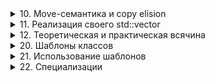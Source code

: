 <details>
<summary>
10. Move-семантика и copy elision
</summary>

## Введение
Добрый день! Сегодня я расскажу о том, как в C++ движется (move-семантика) и исчезает (copy elision) «тяжёлый» копирующий код, чтобы программы работали быстрее и эффективнее. Мы разберём, какие бывают категории значений, как связываются ссылки, почему сигнатуры конструкторов перемещения именно такие, как работает `std::move`, а также разберём оптимизации копицирования — RVO и NRVO. И в конце обсудим, когда не нужно писать `return std::move(foo);`.

## I. Категории значений
1. **glvalue** (generalized lvalue) — общее понятие для lvalue и xvalue.  
2. **rvalue** — общее понятие для prvalue и xvalue.  
3. **lvalue** — значение, имеющее адрес (переменная, ссылка).  
4. **prvalue** (pure rvalue) — временное значение, не имеющее адреса (результат вызова функции по значению, литералы).  
5. **xvalue** (expiring value) — «умирающее» значение, которое можно перемещать (результат `static_cast<T&&>(obj)`, возвращаемый по `T&&`).

> В C++11/C++14 эти категории определялись раздельно; с введением C++17 упрощён новый prvalue, который уже «говорит» о возможности обязательной оптимизации копирования, но знать его глубоко не обязательно для гарантированного copy elision.

## II. Ссылки и правила привязки
- `T&` (lvalue-ссылка) может привязываться **только** к lvalue.  
- `const T&` может привязываться к любому значению (lvalue или rvalue), но не модифицирует его.  
- `T&&` (rvalue-ссылка) — **только** к rvalue (prvalue или xvalue).  

```cpp
int x = 10;
int&  lr = x;            // OK: lvalue → lvalue&
int&& rr1 = x;           // Ошибка: lvalue → rvalue&
int&& rr2 = 20;          // OK: prvalue → rvalue&
const int& cr = 30;      // OK: prvalue → const lvalue&
```

## III. Move-конструктор и move-assignment
**Сигнатуры**:  
```cpp
struct A {
    A(const A&);             // копирующий
    A(A&&) noexcept;         // перемещающий
    A& operator=(const A&);
    A& operator=(A&&) noexcept;
};
```

1. **Почему без `const` у `A&&`?**  
   - `const A&&` означало бы «невозможно изменить» временный объект → не имеет смысла, т.к. при перемещении мы обычно «воруем» внутреннее состояние (устанавливаем указатель в `nullptr` и т.п.).  
2. **Разрешение перегрузок**:  
   - При передаче lvalue → выберется копирующий конструктор (`A(const A&)`).  
   - При передаче rvalue → предпочитается move-конструктор (`A(A&&)`), т.к. он точнее соответствует аргументу rvalue.  
3. **`noexcept`**: критически важно для стандартных контейнеров (например, `vector`) — при реализации роста `vector` они перемещают элементы, и если перемещение гарантированно не бросает исключений, используется более быстрая стратегия без отката.

## IV. `std::move`
- **Что делает**: просто выполняет `static_cast<T&&>(x)`, превращая lvalue в xvalue.  
- **Почему «ничего не делает»**: это всего лишь приведение типа, без копирования или перемещения.  
- **Где используется**: когда вы хотите явно разрешить передачу внутренних ресурсов дальше, например:

```cpp
std::string foo();
std::string s = foo();           // здесь сработает RVO, но если бы не…
std::string t = std::move(s);    // «украли» буфер из s в t
```

- **Как реализовать свой**:

```cpp
template<typename T>
constexpr std::remove_reference_t<T>&& my_move(T&& t) noexcept {
    return static_cast<std::remove_reference_t<T>&&>(t);
}
```

## V. Copy elision: RVO и NRVO
### 1. Return Value Optimization (RVO)
Компилятор может **опустить** создание временного объекта при возвращении значения:

```cpp
A createA() {
    return A(…);      // объект создаётся сразу в месте назначения
}
A a = createA();      // без дополнительного копирования/перемещения
```

### 2. Named RVO (NRVO)
Аналогично, когда возвращаем **именованную** переменную:

```cpp
A createA2() {
    A tmp(…);
    // ... какие-то действия с tmp
    return tmp;       // tmp создаётся сразу в памяти a
}
```

> В C++17 и новее эти оптимизации гарантированы, даже если конструктор видимо бросает исключения.

## VI. `return std::move(foo);` — когда (не) нужно
- **Не нужно** в функциях, возвращающих по значению:
```cpp
A makeA() {
    A foo;
    // ...
    return foo;         // NRVO, а в C++17 гарантирован RVO
}
```
Если написать `return std::move(foo);`, вы **принудительно** отбросите NRVO, получите перемещение вместо идеального elision, и даже можете потерять в оптимизации.
- **Можно** использовать, если вы **на 100%** уверены, что NRVO не возможен и нужно именно перемещение (но таких случаев почти нет).

## Заключение
1. **Move-семантика** позволяет «перемещать» ресурсы без дорогостоящего копирования.  
2. **Copy elision** (RVO/NRVO) позволяет полностью **избежать** даже вызова перемещающих конструкторов при возврате по значению.  
3. **`std::move`** — это лишь приведение типа, которое дает компилятору право выбрать move-версию функции.  
4. Никогда **не** пишите `return std::move(foo);` без крайней необходимости — лучше довериться оптимизациям компилятора.

</details>

<details>
<summary>
11. Реализация своего std::vector
</summary>

## I. Размещение объектов и выравнивание
- **Placement new**: позволяет сконструировать объект в заранее выделённом буфере:
  ```cpp
  void* raw = operator new[](sizeof(T) * capacity);
  new (raw) T(value); // конструируем T в raw
  ```
- **Выравнивание**: важно, чтобы буфер был выровнен под `T`:
  ```cpp
  void* raw = operator new[](sizeof(T) * capacity, std::align_val_t(alignof(T)));
  ```
  Или использовать `std::allocator<T>::allocate`, который заботится об этом автоматически.
- **Явный вызов деструктора**:
  ```cpp
  data[i].~T();
  ```

## II. Время жизни объектов
- Объект T «жизненен» с момента конструкции (`new (ptr) T`) до вызова деструктора (`~T()`).
- Любые обращения (чтение/запись/деструктуры) за пределами этого интервала — **undefined behaviour**.

## III. Ref-qualifiers и перегрузка операторов
Референс-квалификаторы `&` и `&&` позволяют раздать разные методы для lvalue- и rvalue-объекта:
```cpp
template<typename T, typename Alloc = std::allocator<T>>
class vector {
  // const-qualified доступ
  const T& operator[](std::size_t i) const & noexcept {
    return data_[i];
  }
  // lvalue-версия: реализуем через const_cast
  T& operator[](std::size_t i) & noexcept {
    return const_cast<T&>(static_cast<const vector&>(*this)[i]);
  }
  // rvalue-версия: возвращает T&&
  T&& operator[](std::size_t i) && noexcept {
    return std::move((*this)[i]);
  }
};
```
Это избавляет от дублирования кода и реализует семантику доступа как в `std::vector`.

## IV. Перегрузка `push_back` и альтернативы
### 1. Перегрузка на `const T&` и `T&&`
```cpp
void push_back(const T& value) & {
  if(size_ == capacity_) reserve(capacity_ ? capacity_*2 : 1);
  new (&data_[size_++]) T(value);
}
void push_back(T&& value) & {
  if(size_ == capacity_) reserve(capacity_ ? capacity_*2 : 1);
  new (&data_[size_++]) T(std::move(value));
}
```
- Альтернатива **perfect forwarding** (`template<class... Args> emplace_back(Args&&... args)`): позволяет конструировать объект «in-place» без лишних копий.
- **Отличие** от приёма по значению `push_back(T value)`: приёмы по значению могут приводить к лишнему копированию при lvalue-аргументах.

### 2. Применение `const_cast` для уменьшения дублирования
Можно вынести общую логику:
```cpp
template<class U>
void push_back_impl(U&& value) {
  if(size_ == capacity_) reserve(capacity_ ? capacity_*2 : 1);
  new (&data_[size_++]) T(std::forward<U>(value));
}
void push_back(const T& v) & { push_back_impl(v); }
void push_back(T&& v) &      { push_back_impl(std::move(v)); }
```

## V. Обеспечение гарантий при исключениях
- **Базовая гарантия**: при ошибке внутреннее состояние остаётся корректным, но объекты могут быть разрушены.
- При **увеличении буфера**:
  1. Выделяем новый буфер `new_data` через `allocate`.
  2. В цикле перемещаем (или копируем) старые элементы в `new_data` с помощью `new (… ) T(...)`.
  3. Если в процессе бросилось исключение, нужно:
     - Разрушить уже сконструированные в `new_data` объекты.
     - Освободить `new_data`.
     - Оригинальный буфер и объекты остаются нетронутыми.
  4. Если всё успешно, вывести старые объекты, освободить старый буфер и присвоить `data_ = new_data`.

## VI. Полный код `vector<T>`
```cpp
#pragma once
#include <cstddef>
#include <memory>
#include <utility>
#include <new>
#include <cassert>

template<typename T, typename Alloc = std::allocator<T>>
class vector {
public:
  vector(): data_(nullptr), size_(0), capacity_(0) {}
  ~vector() {
    clear();
    if(data_) alloc_.deallocate(data_, capacity_);
  }

  // копирование
  vector(const vector& other): data_(nullptr), size_(0), capacity_(0) {
    reserve(other.size_);
    for(size_t i = 0; i < other.size_; ++i)
      new (&data_[i]) T(other.data_[i]);
    size_ = other.size_;
  }
  // перемещение
  vector(vector&& other) noexcept
    : data_(other.data_), size_(other.size_), capacity_(other.capacity_) {
    other.data_ = nullptr;
    other.size_ = other.capacity_ = 0;
  }

  // ref-qualifier оператор[]
  const T& operator[](size_t i) const & noexcept {
    return data_[i];
  }
  T& operator[](size_t i) & noexcept {
    return const_cast<T&>(static_cast<const vector&>(*this)[i]);
  }
  T&& operator[](size_t i) && noexcept {
    return std::move((*this)[i]);
  }

  size_t size() const noexcept { return size_; }
  bool empty() const noexcept { return size_ == 0; }

  void clear() noexcept {
    for(size_t i = 0; i < size_; ++i)
      data_[i].~T();
    size_ = 0;
  }

  void reserve(size_t new_cap) {
    if(new_cap <= capacity_) return;
    T* new_data = alloc_.allocate(new_cap);
    size_t i = 0;
    try {
      for(; i < size_; ++i)
        new (&new_data[i]) T(std::move_if_noexcept(data_[i]));
    } catch(...) {
      for(size_t j = 0; j < i; ++j)
        new_data[j].~T();
      alloc_.deallocate(new_data, new_cap);
      throw;
    }
    // разрушить старые и освободить
    clear();
    if(data_) alloc_.deallocate(data_, capacity_);
    data_ = new_data;
    capacity_ = new_cap;
    size_ = i;
  }

  // push_back
  template<class U>
  void push_back_impl(U&& v) {
    if(size_ == capacity_) reserve(capacity_ ? capacity_*2 : 1);
    new (&data_[size_++]) T(std::forward<U>(v));
  }
  void push_back(const T& v) & { push_back_impl(v); }
  void push_back(T&& v) &      { push_back_impl(std::move(v)); }

private:
  T* data_;
  size_t size_, capacity_;
  Alloc alloc_;
};
```
</details>

<details>
<summary>
12. Теоретическая и практическая всячина
</summary>

## I. Возвращаемый тип `auto` функций и методов

1. **Вывод простого `auto`.**  
   - В C++14 функции можно объявить с возвращаемым типом `auto` без явного указания:  
     ```cpp
     auto sum(int a, int b) {
         return a + b; // возвращаемый тип deduced as int
     }
     ```
   - Все операторы `return` должны возвращать одинаковую типизированную сущность, иначе компиляция упадёт.

2. **`auto` с модификаторами.**  
   - Можно добавлять cv-квалификаторы и ссылки:
     ```cpp
     auto& get_ref(int& x) { return x; }
     auto&& create_temp() { return std::string("tmp"); }
     ```

3. **Рекурсивные функции.**  
   - Для рекурсии нельзя полностью опустить возвращаемый тип, требуется **trailing return type**:
     ```cpp
     auto factorial(int n) -> int {
         return (n < 2 ? 1 : n * factorial(n - 1));
     }
     ```

4. **Удобство при определении методов вне класса.**  
   - В заголовке:
     ```cpp
     struct S { auto f() -> int; };
     ```
   - В cpp:
     ```cpp
     auto S::f() -> int {
         return 42;
     }
     ```

5. **Объявления функций с `auto` без определения.**  
   - Можно лишь объявить, а определить позже:
     ```cpp
     auto foo(int) -> double; // объявление
     // ...
     auto foo(int x) -> double {
       return x * 2.5;
     }
     ```

6. **Явное указание возвращаемого типа лямбды (C++14+).**  
   ```cpp
   auto lambda = [](int x) -> bool {
       return x % 2 == 0;
   };
   ```

---

## II. Оператор `switch`

1. **`break;` и `[[fallthrough]]`.**  
   - По умолчанию переход идёт «впадину» (fall-through):
     ```cpp
     switch(n) {
       case 1:
         do1();
         [[fallthrough]]; // явно разрешаем переход в case 2
       case 2:
         do2();
         break;
     }
     ```
   - `[[fallthrough]]` (C++17) сигнализирует об осознанном переходе.

2. **Проблемы с инициализацией переменных внутри `switch`.**  
   Метки `case` и `default` — это не отдельные блоки, а лишь точки перехода внутри общего блока `switch`. Без дополнительных `{}` объявление переменной в одном `case` фактически находится в том же блоке, что и другие `case`:
   ```cpp
   switch (n) {
     case 1:
       int x = compute();   // объявление и инициализация x в теле одного блока
       std::cout << x;
       break;
     case 2:
       // при n==2 управление прыгает сюда, мимо строки с int x = compute();
       std::cout << "n==2";
       break;
   }
   ```
   Здесь компилятор увидит, что `x` объявлена в области видимости всего `switch`, но при `n==2` она не инициализируется → это нарушение правил C++ (инициализация пропущена), что приводит к ошибке компиляции или UB.

   **Почему это важно?**  
   - C++ запрещает «перескок» мимо объявления переменной с инициализацией, потому что тогда объект не будет сконструирован, а его деструктор может оказаться вызван или переменная использована «впустую».  

   **Решение**: во избежание перескоков нужно в каждом `case` явно начинать новый блок:
   ```cpp
   switch (n) {
     case 1: {
       int x = compute();
       std::cout << x;
       break;
     }
     case 2: {
       std::cout << "n==2";
       break;
     }
   }
   ```
   Здесь `{}` создают новый подблок, в котором `x` локально объявлена и инициализируется **только** при входе в этот подблок. При `n==2` `case 1` инициализация `x` не видна и UB исключён.

---

## III. Глобальные переменные/функции и статические поля-члены

1. **`extern`**  
   - Расшаривает объявление:
     ```cpp
     // header.h
     extern int global_var;
     // source.cpp
     int global_var = 10;
     ```

2. **`static`** (на уровне namespace)  
   - Старый способ internal linkage:
     ```cpp
     static void helper() { /* ... */ }
     ```

3. **Неявные агенты через unnamed namespace**  
   - Аналог `static`:
     ```cpp
     namespace {
       int helper_var = 0;
     }
     ```

4. **`inline` переменные и функции (C++17).**  
   - Можно определять в header без ODR-ошибок:
     ```cpp
     inline int inline_var = 5;
     inline void inline_func() {}
     ```
   - Несколько определений в разных TU считаются одной сущностью.

5. **Static initialization order fiasco.**  
   - Порядок инициализации non-local static объектов в разных TU не определён → UB, если один использует другой в конструкторе.
   - Обход через function-local statics (инициализируются по требованию в первом вызове):
     ```cpp
     MyType& get_instance() {
       static MyType inst;
       return inst;
     }
     ```

   ### Что такое Static Initialization Order Fiasco
   * Проблема возникает, когда в разных единицах трансляции есть non-local static объекты,
     и их порядок инициализации при старте программы **не определён** стандартом.
   * Например:
     ```cpp
     // a.cpp
     #include <iostream>
     #include "b.h"
     Foo* f = new Foo;
     int main() { useFoo(); }
     ```
     ```cpp
     // b.cpp
     #include <iostream>
     extern Foo* f;
     void useFoo() {
       if (f) f->doSomething();  // UB, если f ещё не инициализирован
     }
     ```
   * Здесь объект `f` в `a.cpp` и статический член в `b.cpp` могут быть инициализированы в непредсказуемом порядке → UB.
   * Решения:
     - Использовать function-local statics (инициализируются по first use и thread-safe в C++11+):
       ```cpp
       Foo& getFoo() {
         static Foo instance;
         return instance;
       }
       ```
     - Явная функция инициализация или dependency injection.


---

## IV. Глобальные константы и статические константы-члены

1. **`constexpr` vs `const`.**  
   - `constexpr` гарантирует константную инициализацию и может использоваться в compile-time выражениях.
   - `const` на namespace-уровне имеет internal linkage по умолчанию (без `extern`).

2. **`inline constexpr`.**  
   - С C++17 статические константы можно объявить так:
     ```cpp
     inline constexpr double PI = 3.1415926535;
     ```

3. **Статические константы-члены класса.**  
   - До C++17:
     ```cpp
     struct S {
       static const int X = 42; // inline initialization allowed для integral
     };
     // Если берём адрес S::X, нужна еще одна дефиниция в cpp:
     // const int S::X;
     ```
   - C++17+:
     ```cpp
     struct S {
       inline static const int X = 42; // no separate definition
     };
     ```

4. **Порядок инициализации.**  
   - `constexpr` и inline переменные инициализируются константно до запуска любой функции.
   - Non-inline `const` или `static` могут попасть в static init fiasco.

</details>

<details>
<summary>
20. Шаблоны классов
</summary>

## I. Синтаксис объявления и определения

- **Объявление шаблона класса:**
  ```cpp
  template<typename T, int N>
  class Array;
  ```

- **Определение (implementation) внутри заголовка:**
  ```cpp
  template<typename T, int N>
  class Array {
  public:
    void fill(const T& value);
  private:
    T data[N];
  };

  template<typename T, int N>
  void Array<T,N>::fill(const T& value) {
    for(int i = 0; i < N; ++i) data[i] = value;
  }
  ```

## II. Параметры шаблона

1. **Типовые (`typename` vs `class`):**  
   Синонимы, разницы нет:
   ```cpp
   template<typename T> struct Foo1 {};
   template<class T>    struct Foo2 {};
   ```

2. **Нейтовые (non-type):**  
   Значения интегральных типов, указателей, ссылок, перечислений:
   ```cpp
   template<int N>           struct Foo3 {};
   template<std::size_t Sz>  struct Foo4 {};
   template<const char* S>    struct Foo5 {};
   ```

3. **Параметры по умолчанию:**
   ```cpp
   template<typename T = int, int N = 16>
   class Buffer {};
   ```

4. **Без имени у параметра:**
   ```cpp
   template<typename, typename Alloc = std::allocator<int>>
   class Vec; // первый параметр без имени
   ```

## III. Параметры-шаблоны (template template parameters)

- **Объявление:**
  ```cpp
  template<template<typename U, int M = 8> class Container>
  struct Wrapper {
    Container<double> c;
  };
  ```

- **Передача шаблонов с параметрами по умолчанию:**
  ```cpp
  template<template<typename, int> class C = std::vector>
  struct DefaultWrap {
    C<int, 4> v; // std::vector<int,4>
  };
  ```

## IV. `typename` и `template` для зависимых имён

- **`typename`** для dependent types:
  ```cpp
  template<typename T>
  void f() {
    typename T::value_type x; // value_type — зависимый тип
  }
  ```

- **`template`** для вызова зависимых шаблонов:
  ```cpp
  template<typename T>
  void g() {
    T::template rebind<double> ptr; // rebind — зависимый шаблон
  }
  ```

- **В наследовании от шаблонного параметра:**
  ```cpp
  template<typename Base>
  struct Derived : Base {
    void h() {
      typename Base::type x;
      this->template func<int>();
    }
  };
  ```

## V. `Foo` vs `Foo<>`

- **Шаблон без `<>`** — имя шаблона, а не тип:
  ```cpp
  template<typename T = int>
  struct Foo {};
  Foo<> f1;      // эквивалентно Foo<int>
  // Foo f2;     // ошибка: ожидается list параметров
  ```

- **Удобство в возвращаемом типе:**
  ```cpp
  template<typename T>
  auto Foo<T>::make() -> Foo; // сокращение вместо Foo<T>
  ```

## VI. Инстанцирование

1. **Независимость по методам:**  
   - Только методы, которые используются, действительно инстанцируются (implicit instantiation).
2. **Неявное инстанцирование происходит для:**
   - Полей класса (размер массива, типы).
   - Вложенных типов.
   - Специализаций методов при использовании.
3. **Incomplete-типы параметров:**
   - Можно объявить `template<typename T> struct X { T* ptr; };` даже если `T` incomplete.
   - Нельзя instantiаte методы, требующие полного определения `T` (например `sizeof(T)`).

## VII. Независимость инстанциаций шаблона

- Каждая комбинация параметров шаблона генерирует свой набор символов, не пересекающийся с другими.

## VIII. Определение методов и статических членов

- **Внутри класса (inline):**
  ```cpp
  template<typename T>
  struct S {
    static int count;
    void inc() { ++count; }
  };
  template<typename T>
  int S<T>::count = 0;
  ```

- **Вне класса:**
  ```cpp
  template<typename T>
  void S<T>::inc() {
    ++count;
  }
  ```

</details>

<details>
<summary>
21. Использование шаблонов
</summary>

## I. Передача функторов без `std::function`

- **Хранение функторов как шаблонное поле**:
  ```cpp
  template<typename F>
  struct CallbackHolder {
      F func;
      CallbackHolder(F f) : func(std::move(f)) {}
      void call() { func(); }
  };
  ```
- **Передача по значению**:
  ```cpp
  template<typename F>
  void process(F f) {
      // f может быть лямбдой, функцией или функтором
      f();
  }
  ```
- Избегаем накладных расходов `std::function`, сохраняя конкретный тип функторов в шаблонах.

---

## II. Шаблоны функций и вывод параметров

- **Автовывод типов из аргументов**:
  ```cpp
  template<typename T, typename U>
  auto add(T a, U b) {
      return a + b;
  }
  // вызов: add(1, 2.5) выведет add<int, double>
  ```
- **Неявная специализация**: компилятор сам определяет `T` и `U`.

---

## III. Class Template Argument Deduction (CTAD)

- **Пример с `std::pair` и `std::vector` (C++17+):**
  ```cpp
  std::pair p(1, 2.5);          // std::pair<int, double>
  std::vector vec = {1, 2, 3};  // std::vector<int>
  ```
- **Пользовательские CTAD:**
  ```cpp
  template<typename T>
  struct Wrapper {
      Wrapper(T v) : value(v) {}
      T value;
  };

  // Специальное руководство:
  template<typename T>
  Wrapper(T) -> Wrapper<T>;

  // Теперь:
  Wrapper w(42); // Wrapper<int>

**Зачем нужны deduction guides?**
1. **Уменьшение многословности.** Не нужно каждый раз писать `<T>`, если компилятор может вывести тип по аргументам конструктора.
2. **Консистентность со стандартной библиотекой.** Стандартные контейнеры (`std::pair`, `std::vector` и др.) используют guides, позволяя писать `std::pair p(1,2.5);` и `std::vector vec = {1,2,3};`.
3. **Гибкость.** При наличии нескольких конструкторов можно определять несколько гидов, чтобы избежать неоднозначностей и ошибок дедукции.
4. **Удобство использования.** Сокращает «шум» в коде, делая создание объектов шаблонных классов более лаконичным.

---

## IV. Шаблонные методы и конструкторы

- **Обычный класс с шаблонным методом:**
  ```cpp
  struct S {
      template<typename T>
      void foo(T x) { /*...*/ }
  };
  ```
- **Шаблонный класс с шаблонным конструктором:**
  ```cpp
  template<typename U>
  struct A {
      template<typename V>
      A(V&& v) : member(std::forward<V>(v)) {}
      U member;
  };
  ```
- **Определение вне класса:**
  ```cpp
  template<typename U>
  template<typename V>
  A<U>::A(V&& v) : member(std::forward<V>(v)) {}
  ```

---

## V. Шаблонные лямбда-выражения

- **Generic lambdas (C++14):**
  ```cpp
  auto gl = [](auto x, auto y) {
      return x * y;
  };
  gl(2, 3.5); // OK
  ```
- **Явное указание параметров шаблона (C++20):**
  ```cpp
  auto gl2 = []<typename T>(T x) {
      return x;
  };
  gl2.operator()<int>(5);
  ```

---

## VI. Проблемы с `>>` до C++11

- До C++11 требовался пробел между `>`:
  ```cpp
  // До C++11:
  std::vector<std::vector<int> > vv; // ошибка без пробела
  // C++11+:
  std::vector<std::vector<int>> vv;  // OK
  ```
**Почему это было необходимо?**  
В синтаксисе C++ до стандарта C++11 последовательность `>>` в шаблонных параметрах рассматривалась как оператор сдвига вправо, а не как закрывающие символы шаблона. Например:  
```cpp
std::vector<std::vector<int> > vv; // нужно было разделять пробелом
```  
Компилятор видел `>>` и пытался выполнить синтаксис сдвига, что приводило к ошибке.  
С введением C++11 это было исправлено: парсинг шаблонов стал контекстно-зависимым, `>>` автоматически интерпретируется как два закрывающих шаблонных скобки без необходимости пробела.  

---

## VII. Псевдонимы типов (`using`)

- **Алиасы шаблонов:**
  ```cpp
  template<typename T>
  using Vec = std::vector<T>;
  Vec<int> v; // вместо std::vector<int>
  ```
- **Полные специализации alias templates:**
  ```cpp
  template<>
  using IntVec = Vec<int>;
  ```

---

## VIII. Шаблоны переменных (C++17)

- **Пример:**
  ```cpp
  template<typename T>
  inline constexpr T pi_v = T(3.1415926535897932385);
  // Использование:
  double pi = pi_v<double>;
  ```
- **Стандартные примеры:**
  ```cpp
  // std::launder — не шаблонная переменная, но аналогично
  // std::numeric_limits<T>::max() — функция, не переменная
  ```

---

## IX. Повторное использование и forward declaration

- **Forward declaration** шаблонных классов:
  ```cpp
  template<typename T>
  class Foo;  // объявление
  ```
- **Inline** в template-функциях и CTAD позволяют определять всё в header без нарушений ODR.

</details>

<details>
<summary>
22. Специализации
</summary>

## I. Полные и частичные специализации шаблона класса

### 1. Полная специализация
Полная специализация задаёт реализацию шаблона для конкретных параметров:
```cpp
template<typename T, int N>
struct Array { /* общий вариант */ };

template<>
struct Array<int, 5> { // полная специализация для Array<int,5>
    void info() { /* ... */ }
};
```
- Специализировать можно по типам и по значимым non-type параметрам (интегральным, указателям, перечислениям).

### 2. Частичная специализация
#### Пример регулярных и нерегулярных параметров
```cpp
// Шаблон с двумя параметрами
template<typename T, int N>
struct Array { /* ... */ };

// Частичная специализация, где T — регулярный (дедуцируемый) параметр,
// а N — нерегулярный (фиксированный) параметр со значением 5:
template<typename T>
struct Array<T, 5> {
    // Здесь компилятор выводит T по первому аргументу, 
    // а значение N фиксировано в 5.
};

// При использовании:
Array<double, 5> a1;    // подходит под частичную специализацию, T=double, N=5
Array<int, 10> a2;     // не подходит -> используется primary template

```
<!-- Explanation: -->
> Параметры специализации `Array<T, 5>` требуют, чтобы второй не-type параметр был ровно `5`.
> Для `Array<int, 10>` второй параметр равен `10`, поэтому шаблон `Array<T, 5>` не подходит и используется первичный шаблон.

- **Регулярный параметр** (`T`) — тот, который остаётся шаблонным и дедуцируется компилятором.
- **Нерегулярный параметр** (`N`) — тот, который фиксируется в специализации и не дедуцируется.


### Отличия полной и частичной специализаций

- **Полная специализация** указывает шаблон **только** для конкретного набора параметров. 
  - Сигнатура шаблона полностью фиксирована и отсутствуют обобщенные параметры.
  - Пример: `template<> struct Array<int,5> { ... };`

- **Частичная специализация** определяет шаблон для **произвольного** набора параметров, 
  которые соответствуют определённому **паттерну**.
  - Можно указывать только некоторые параметры, а остальные оставлять обобщёнными.
  - Пример: `template<typename T> struct Vector<T, std::allocator<T>> { ... };`
  - При этом параметр `T` дедуцируется компилятором, а аллокатор фиксирован.

**Ключевые моменты:**
1. Полная специализация не создаёт новых шаблонных параметров — она просто предоставляет конкретную реализацию для единственного набора параметров.
2. Частичная специализация работает как правило фильтрации — она применяется ко всем инстанциациям, удовлетворяющим шаблонному паттерну, оставляя возможность дедукции.


Частичная специализация обобщает часть параметров:
```cpp
template<typename T, typename Alloc>
class Vector { /* ... */ };

// Уменьшаем количество параметров:
template<typename T>
class Vector<T, std::allocator<T>> {
    // реализация для случая с дефолтным аллокатором
};

// Специализация по указателю:
template<typename T>
struct Wrapper<T*> {
    // для T*
};
```
- Можно **увеличить** число параметров, введя дополнительные:
```cpp
template<template<typename> class C, typename T>
struct Outer<C<T>> { /* ... */ };
```
- Специализации независимы: разные комбинации создают разные классы.

## II. Метапрограммирование с помощью traits

Стандартная библиотека предоставляет набор шаблонов для проверки и выбора типов:

| Метатрафит                      | Описание                                      |
|---------------------------------|-----------------------------------------------|
| `std::is_void<T>::value`        | истинно, если `T` — `void`                    |
| `std::is_reference<T>::value`   | истинно, если `T` — ссылка                    |
| `std::is_same<T, U>::value`     | истинно, если типы `T` и `U` совпадают        |
| `std::conditional<B, T, F>::type`| `T` если `B==true`, иначе `F`                |

Пример:
```cpp
template<typename T>
using RemoveReferenceT = std::conditional_t<
    std::is_reference<T>::value,
    std::remove_reference_t<T>,
    T
>;
```

## III. Полные специализации функций

- **Полная специализация функции** предоставляет конкретную реализацию:
  ```cpp
  template<typename T>
  void func(T);

  template<>
  void func<int>(int x) {
      // для int
  }
  ```
- **Ограничения:**
  - **Нельзя** частично специализировать функции (только полное).
  - Специализация не участвует в **template argument deduction** — вызов `func(1)` сначала вызывает primary template, а специализация будет взята при полной специализации вызова `func<int>(...)`.
- **Эмуляция частичной специализации при помощи структур**:
  ```cpp
  template<typename T>
  struct FuncWrapper {
    static void call(T);
  };
  template<typename U>
  void func(U u) {
    FuncWrapper<U>::call(u);
  }

  template<>
  struct FuncWrapper<int*> {
    static void call(int* p) { /* ... */ }
  };
  ```

## IV. Пользовательская поддержка `std::swap`

- **Не добавлять** перекрытия или новые функции в `namespace std` (кроме **явных специализаций** стандартных шаблонов для пользовательских типов).
- Для корректной работы алгоритмов со `swap`:
  1. Определите свободную функцию `swap` в том же namespace, что и ваш тип:
     ```cpp
     namespace myns {
       struct X { /* ... */ };
       void swap(X& a, X& b) { /* ... */ }
     }
     ```
  2. При вызове:  
     ```cpp
     using std::swap;
     swap(a, b); // сначала рассматривается myns::swap через ADL, затем std::swap
     ```
- Такой подход гарантирует, что `swap` из вашего namespace будет найден при Argument-Dependent Lookup без нарушения ODR.
- 
</details>

